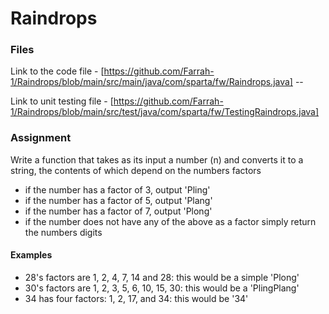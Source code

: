 # Raindrops

### **Files** 

Link to the code file - [https://github.com/Farrah-1/Raindrops/blob/main/src/main/java/com/sparta/fw/Raindrops.java] --

Link to unit testing file - [https://github.com/Farrah-1/Raindrops/blob/main/src/test/java/com/sparta/fw/TestingRaindrops.java]

### **Assignment** 

Write a function that takes as its input a number (n) and converts it to a string, the contents of which depend on the numbers factors

- if the number has a factor of 3, output 'Pling'
- if the number has a factor of 5, output 'Plang'
- if the number has a factor of 7, output 'Plong'
- if the number does not have any of the above as a factor simply return the numbers digits

#### Examples

- 28's factors are 1, 2, 4, 7, 14 and 28: this would be a simple 'Plong'
- 30's factors are 1, 2, 3, 5, 6, 10, 15, 30: this would be a 'PlingPlang'
- 34 has four factors: 1, 2, 17, and 34: this would be '34'
